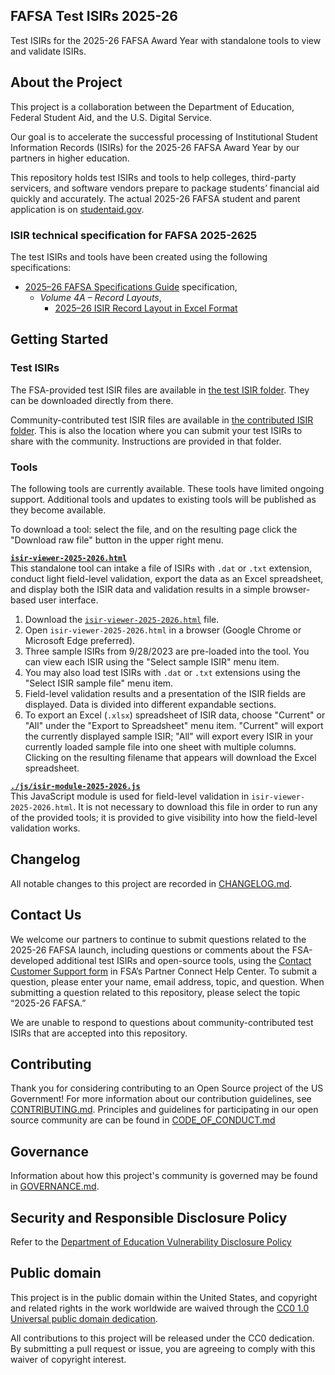 ## **FAFSA Test ISIRs 2025-26**
Test ISIRs for the 2025-26 FAFSA Award Year with standalone tools to view and validate ISIRs.

## About the Project
This project is a collaboration between the Department of Education, Federal Student Aid, and the U.S. Digital Service.

Our goal is to accelerate the successful processing of Institutional Student Information Records (ISIRs) for the 2025-26 FAFSA Award Year by our partners in higher education.  

This repository holds test ISIRs and tools to help colleges, third-party servicers, and software vendors prepare to package students’ financial aid quickly and accurately. The actual 2025-26 FAFSA student and parent application is on [studentaid.gov](https://studentaid.gov/h/apply-for-aid/fafsa).

### ISIR technical specification for FAFSA 2025-2625

  [fafsa_spec_2025_26]: https://fsapartners.ed.gov/knowledge-center/library/handbooks-manuals-or-guides/2024-08-23/2025-26-fafsa-specifications-guide-september-2024-update
  [spec_2025_26_vol_4_xlsx]: https://fsapartners.ed.gov/sites/default/files/2024-08/202526ISIRRecLayout.xlsx
  [isir-module]: ./js/isir-module-2025-2026.js
  [isir-viewer]: ./isir-viewer-2025-2026.html

The test ISIRs and tools have been created using the following specifications:
- [2025–26 FAFSA Specifications Guide][fafsa_spec_2025_26] specification, 
    - _Volume 4A – Record Layouts_,
        - [2025–26 ISIR Record Layout in Excel Format][spec_2025_26_vol_4_xlsx]


## Getting Started

### Test ISIRs
The FSA-provided test ISIR files are available in [the test ISIR folder](./test-isir-files/). They can be downloaded directly from there.

Community-contributed test ISIR files are available in [the contributed ISIR folder](./contributed-isir-files/). This is also the location where you can submit your test ISIRs to share with the community. Instructions are provided in that folder.

### Tools
The following tools are currently available. These tools have limited ongoing support. Additional tools and updates to existing tools will be published as they become available. 

To download a tool: select the file, and on the resulting page click the "Download raw file" button in the upper right menu.

**[`isir-viewer-2025-2026.html`][isir-viewer]**  
This standalone tool can intake a file of ISIRs with `.dat` or `.txt` extension, conduct light field-level validation, export the data as an Excel spreadsheet, and display both the ISIR data and validation results in a simple browser-based user interface.
1. Download the [`isir-viewer-2025-2026.html`][isir-viewer] file.
2. Open `isir-viewer-2025-2026.html` in a browser (Google Chrome or Microsoft Edge preferred).
3. Three sample ISIRs from 9/28/2023 are pre-loaded into the tool. You can view each ISIR using the "Select sample ISIR" menu item.
4. You may also load test ISIRs with `.dat` or `.txt` extensions using the "Select ISIR sample file" menu item.
5. Field-level validation results and a presentation of the ISIR fields are displayed. Data is divided into different expandable sections.
6. To export an Excel (`.xlsx`) spreadsheet of ISIR data, choose "Current" or "All" under the "Export to Spreadsheet" menu item. "Current" will export the currently displayed sample ISIR; "All" will export every ISIR in your currently loaded sample file into one sheet with multiple columns. Clicking on the resulting filename that appears will download the Excel spreadsheet.


**[`./js/isir-module-2025-2026.js`][isir-module]**  
This JavaScript module is used for field-level validation in `isir-viewer-2025-2026.html`. It is not necessary to download this file in order to run any of the provided tools; it is provided to give visibility into how the field-level validation works.



## Changelog
All notable changes to this project are recorded in [CHANGELOG.md](CHANGELOG.md).

## Contact Us
We welcome our partners to continue to submit questions related to the 2025-26 FAFSA launch, including questions or comments about the FSA-developed additional test ISIRs and open-source tools, using the [Contact Customer Support form](https://fsapartners.ed.gov/help-center/contact-customer-support) in FSA’s Partner Connect Help Center. To submit a question, please enter your name, email address, topic, and question. When submitting a question related to this repository, please select the topic “2025-26 FAFSA.” 

We are unable to respond to questions about community-contributed test ISIRs that are accepted into this repository.

## Contributing
Thank you for considering contributing to an Open Source project of the US Government! For more information about our contribution guidelines, see [CONTRIBUTING.md](CONTRIBUTING.md).
Principles and guidelines for participating in our open source community are can be found in [CODE_OF_CONDUCT.md](CODE_OF_CONDUCT.md)

## Governance
Information about how this project's community is governed may be found in [GOVERNANCE.md](GOVERNANCE.md).

## Security and Responsible Disclosure Policy
Refer to the [Department of Education Vulnerability Disclosure Policy](https://www.ed.gov/vulnerability-disclosure-policy)

## Public domain

This project is in the public domain within the United States, and copyright and related rights in the work worldwide are waived through the [CC0 1.0 Universal public domain dedication](https://creativecommons.org/publicdomain/zero/1.0/).

All contributions to this project will be released under the CC0 dedication. By submitting a pull request or issue, you are agreeing to comply with this waiver of copyright interest.
